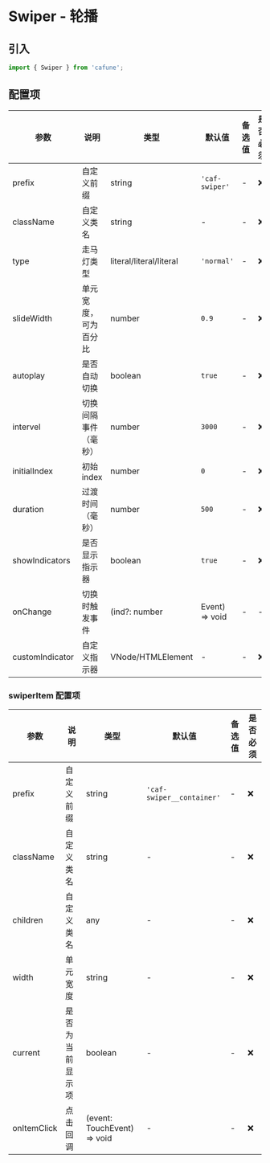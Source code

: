 # Swiper - 轮播

## 引入
```jsx
import { Swiper } from 'cafune';
```

## 配置项
| 参数 | 说明 | 类型 | 默认值 |备选值 | 是否必须 |
| --- | --- | --- | --- | --- | --- |
| prefix | 自定义前缀 | string | `'caf-swiper'` | - | ❌ |
| className | 自定义类名 | string | - | - | ❌ |
| type | 走马灯类型 | literal/literal/literal | `'normal'` | - | ❌ |
| slideWidth | 单元宽度，可为百分比 | number | `0.9` | - | ❌ |
| autoplay | 是否自动切换 | boolean | `true` | - | ❌ |
| intervel | 切换间隔事件（毫秒） | number | `3000` | - | ❌ |
| initialIndex | 初始index | number | `0` | - | ❌ |
| duration | 过渡时间（毫秒） | number | `500` | - | ❌ |
| showIndicators | 是否显示指示器 | boolean | `true` | - | ❌ |
| onChange | 切换时触发事件 | (ind?: number | Event) => void | - | - | ❌ |
| customIndicator | 自定义指示器 | VNode/HTMLElement | - | - | ❌ |

### swiperItem 配置项
| 参数 | 说明 | 类型 | 默认值 |备选值 | 是否必须 |
| --- | --- | --- | --- | --- | --- |
| prefix | 自定义前缀 | string | `'caf-swiper__container'` | - | ❌ |
| className | 自定义类名 | string | - | - | ❌ |
| children | 自定义类名 | any | - | - | ❌ |
| width | 单元宽度 | string | - | - | ❌ |
| current | 是否为当前显示项 | boolean | - | - | ❌ |
| onItemClick | 点击回调 | (event: TouchEvent) => void | - | - | ❌ |
